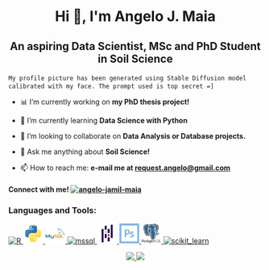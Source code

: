 <h1 align="center">Hi 👋, I'm Angelo J. Maia</h1>
<h2 align="center">An aspiring Data Scientist, MSc and PhD Student in Soil Science</h2>

```
My profile picture has been generated using Stable Diffusion model calibrated with my face. The prompt used is top secret =]
```

- 📊 I’m currently working on **my PhD thesis project!**

- 🌱 I’m currently learning **Data Science with Python**

- 🤝 I’m looking to collaborate on **Data Analysis or Database projects.**

- 💬 Ask me anything about **Soil Science!**

- 📫 How to reach me: **e-mail me at request.angelo@gmail.com**

<h4 align="left">Connect with me! <a href="https://linkedin.com/in/angelo-jamil-maia" target="blank"><img align="bottom" src="https://raw.githubusercontent.com/rahuldkjain/github-profile-readme-generator/master/src/images/icons/Social/linked-in-alt.svg" alt="angelo-jamil-maia" height="30" width="40" /></a> </h4>

<h3 align="left">Languages and Tools:</h3>
<p align="left"> <a href="https://www.r-project.org/" target="_blank" rel="noreferrer"> <img src="https://cdn.iconscout.com/icon/free/png-256/r-project-3521663-2945107.png" alt="R" width="40" height="40"/> </a> <a href="https://www.python.org" target="_blank" rel="noreferrer"> <img src="https://raw.githubusercontent.com/devicons/devicon/master/icons/python/python-original.svg" alt="python" width="40" height="40"/> </a> <a href="https://www.mysql.com/" target="_blank" rel="noreferrer"> <img src="https://raw.githubusercontent.com/devicons/devicon/master/icons/mysql/mysql-original-wordmark.svg" alt="mysql" width="40" height="40"/> </a> <a href="https://www.microsoft.com/en-us/sql-server" target="_blank" rel="noreferrer"> <img src="https://www.svgrepo.com/show/303229/microsoft-sql-server-logo.svg" alt="mssql" width="40" height="40"/> </a> <a href="https://pandas.pydata.org/" target="_blank" rel="noreferrer"> <img src="https://raw.githubusercontent.com/devicons/devicon/2ae2a900d2f041da66e950e4d48052658d850630/icons/pandas/pandas-original.svg" alt="pandas" width="40" height="40"/> </a> <a href="https://www.photoshop.com/en" target="_blank" rel="noreferrer"> <img src="https://raw.githubusercontent.com/devicons/devicon/master/icons/photoshop/photoshop-line.svg" alt="photoshop" width="40" height="40"/> </a> <a href="https://www.postgresql.org" target="_blank" rel="noreferrer"> <img src="https://raw.githubusercontent.com/devicons/devicon/master/icons/postgresql/postgresql-original-wordmark.svg" alt="postgresql" width="40" height="40"/> </a> <a href="https://scikit-learn.org/" target="_blank" rel="noreferrer"> <img src="https://upload.wikimedia.org/wikipedia/commons/0/05/Scikit_learn_logo_small.svg" alt="scikit_learn" width="40" height="40"/> </a> </p>

<div align="center">
  <a href="https://github.com/angelomaia">
  <!--<img height="240em" src="https://github-readme-stats.vercel.app/api/top-langs/?username=angelomaia&layout=compact&langs_count=7&theme=dark"/>-->
  <img height="360em" src="https://github-readme-stats.vercel.app/api/top-langs/?username=angelomaia&langs_count=8&theme=dark"/>
  <img height="200em" src="https://github-readme-stats.vercel.app/api?username=angelomaia&show_icons=true&theme=dark&include_all_commits=true&count_private=true"/>
</div>

<!--- - 👋 Hi, I’m @angeloki
- 👀 I’m interested in Data Science
- 🌱 I’m currently learning Python and SQL
- 💞️ I’m looking to collaborate on R projects
- 📫 How to reach me: DM me on instagram @angeloki

angeloki/angeloki is a ✨ special ✨ repository because its `README.md` (this file) appears on your GitHub profile.
You can click the Preview link to take a look at your changes.
--->
